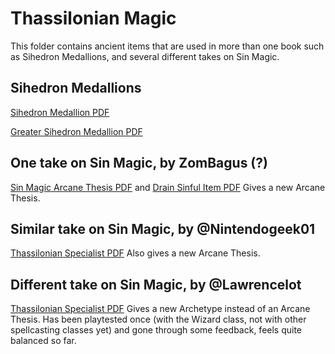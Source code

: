 # Thassilonian Magic

This folder contains ancient items that are used in more than one book such as Sihedron Medallions, and several different takes on Sin Magic.

## Sihedron Medallions
[Sihedron Medallion PDF](SihedronMedallion.pdf)

[Greater Sihedron Medallion PDF](GreaterSihedronMedallion.pdf)

## One take on Sin Magic, by ZomBagus (?)
[Sin Magic Arcane Thesis PDF](ArcaneThesisSinMagic.pdf) and [Drain Sinful Item PDF](DrainSinfulItem.pdf)
Gives a new Arcane Thesis.

## Similar take on Sin Magic, by @Nintendogeek01
[Thassilonian Specialist PDF](ThassilonianSpecialistNintendogeek01.pdf)
Also gives a new Arcane Thesis.

## Different take on Sin Magic, by @Lawrencelot
[Thassilonian Specialist PDF](ThassilonianSpecialist.pdf)
Gives a new Archetype instead of an Arcane Thesis. Has been playtested once (with the Wizard class, not with other spellcasting classes yet) and gone through some feedback, feels quite balanced so far.
